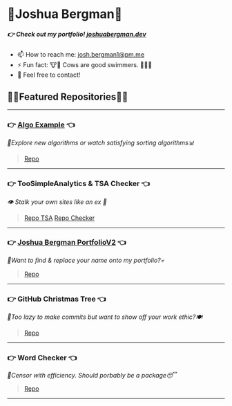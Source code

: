 # 🐂Joshua Bergman🐃
##### 👉 Check out my portfolio! [joshuabergman.dev](https://joshuabergman.dev)

- 📫 How to reach me: josh.bergman1@pm.me
- ⚡ Fun fact: 🐮🐂 Cows are good swimmers. 🏊‍♂️🐄
- 💬 Feel free to contact!

## 🦜🌴Featured Repositories🌴🦩

---
### 👉 [Algo Example](https://algoexample.com) 👈
*🔎Explore new algorithms or watch satisfying sorting algorithms📊*
>[Repo](https://github.com/JoshBergman/Algorithms-Explained)
---
### 👉 TooSimpleAnalytics & TSA Checker 👈
*👁 Stalk your own sites like an ex 🤫*
>[Repo TSA]([https://github.com/JoshBergman/GitHub-Christmas-Tree](https://github.com/JoshBergman/TooSimpleAnalytics))
>[Repo Checker]([https://github.com/JoshBergman/GitHub-Christmas-Tree](https://github.com/JoshBergman/TooSimpleAnalyticsCheck))
---
### 👉 [Joshua Bergman PortfolioV2](https://joshuabergman.dev) 👈
*👀Want to find & replace your name onto my portfolio?💀* 
>[Repo](https://github.com/JoshBergman/Portfolio-v2)
---
### 👉 GitHub Christmas Tree 👈
*🥸Too lazy to make commits but want to show off your work ethic?🍽*
>[Repo](https://github.com/JoshBergman/GitHub-Christmas-Tree)
---
### 👉 Word Checker 👈
*🥱Censor with efficiency. Should porbably be a package😴*
>[Repo](https://github.com/JoshBergman/WordChecker)
---

<!--
**JoshBergman/JoshBergman** is a ✨ _special_ ✨ repository because its `README.md` (this file) appears on your GitHub profile.

Here are some ideas to get you started:

- 🔭 I’m currently working on ...
- 🌱 I’m currently learning ...
- 👯 I’m looking to collaborate on ...
- 🤔 I’m looking for help with ...
- 💬 Ask me about ...
- 📫 How to reach me: ...
- 😄 Pronouns: ...
- ⚡ Fun fact: ...
-->

